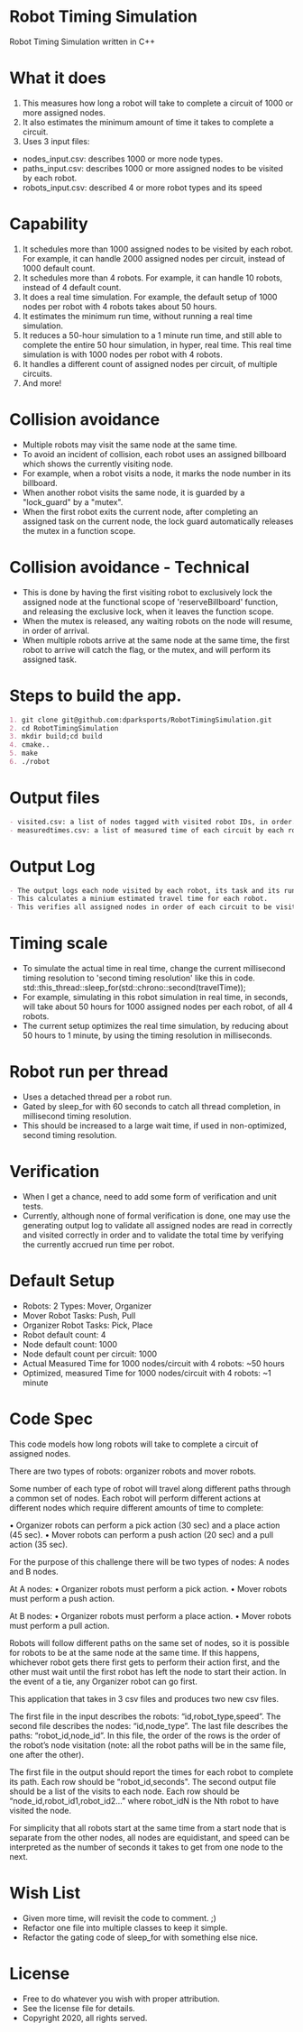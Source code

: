 # Robot Timing Simulation
Robot Timing Simulation written in C++

# What it does
1) This measures how long a robot will take to complete a circuit of 1000 or more assigned nodes.
2) It also estimates the minimum amount of time it takes to complete a circuit.
3) Uses 3 input files:
  - nodes_input.csv: describes 1000 or more node types.
  - paths_input.csv: describes 1000 or more assigned nodes to be visited by each robot.
  - robots_input.csv: described 4 or more robot types and its speed

# Capability
1) It schedules more than 1000 assigned nodes to be visited by each robot. For example, it can handle 2000 assigned nodes per circuit, instead of 1000 default count.  
2) It schedules more than 4 robots.  For example, it can handle 10 robots, instead of 4 default count. 
3) It does a real time simulation.  For example, the default setup of 1000 nodes per robot with 4 robots takes about 50 hours.
4) It estimates the minimum run time, without running a real time simulation.
5) It reduces a 50-hour simulation to a 1 minute run time, and still able to complete the entire 50 hour simulation, in hyper, real time.  This real time simulation is with 1000 nodes per robot with 4 robots.  
7) It handles a different count of assigned nodes per circuit, of multiple circuits.
8) And more!

# Collision avoidance
- Multiple robots may visit the same node at the same time.
- To avoid an incident of collision, each robot uses an assigned billboard which shows the currently visiting node.
- For example, when a robot visits a node, it marks the node number in its billboard.
- When another robot visits the same node, it is guarded by a "lock_guard" by a "mutex".
- When the first robot exits the current node, after completing an assigned task on the current node, the lock guard automatically releases the mutex in a function scope.

# Collision avoidance - Technical
- This is done by having the first visiting robot to exclusively lock the assigned node at the functional scope of 'reserveBillboard' function, and releasing the exclusive lock, when it leaves the function scope.
- When the mutex is released, any waiting robots on the node will resume, in order of arrival.
- When multiple robots arrive at the same node at the same time, the first robot to arrive will catch the flag, or the mutex, and will perform its assigned task.

# Steps to build the app.
```markdown
1. git clone git@github.com:dparksports/RobotTimingSimulation.git
2. cd RobotTimingSimulation
3. mkdir build;cd build
4. cmake..
5. make
6. ./robot 
```

# Output files
```markdown
- visited.csv: a list of nodes tagged with visited robot IDs, in order.
- measuredtimes.csv: a list of measured time of each circuit by each robot ID, in seconds.
```

# Output Log
```markdown
- The output logs each node visited by each robot, its task and its run time.
- This calculates a minium estimated travel time for each robot.
- This verifies all assigned nodes in order of each circuit to be visited by a robot.
```

# Timing scale
- To simulate the actual time in real time, change the current millisecond timing resolution to 'second timing resolution' like this in code.
        std::this_thread::sleep_for(std::chrono::second(travelTime));
- For example, simulating in this robot simulation in real time, in seconds, will take about 50 hours for 1000 assigned nodes per each robot, of all 4 robots.
- The current setup optimizes the real time simulation, by reducing about 50 hours to 1 minute, by using the timing resolution in milliseconds.

# Robot run per thread
- Uses a detached thread per a robot run.
- Gated by sleep_for with 60 seconds to catch all thread completion, in millisecond timing resolution.
- This should be increased to a large wait time, if used in non-optimized, second timing resolution.
 
# Verification
- When I get a chance, need to add some form of verification and unit tests.
- Currently, although none of formal verification is done, one may use the generating output log to validate all assigned nodes are read in correctly and visited correctly in order and to validate the total time by verifying the currently accrued run time per robot.

# Default Setup
- Robots: 2 Types: Mover, Organizer
- Mover Robot Tasks: Push, Pull
- Organizer Robot Tasks: Pick, Place
- Robot default count: 4
- Node default count: 1000
- Node default count per circuit: 1000
- Actual Measured Time for 1000 nodes/circuit with 4 robots: ~50 hours
- Optimized, measured Time for 1000 nodes/circuit with 4 robots: ~1 minute
 
# Code Spec

This code models how long robots will take to complete a circuit of assigned nodes.

There are two types of robots: organizer robots and mover robots. 

Some number of each type of robot will travel along different paths through a common set of nodes. 
Each robot will perform different actions at different nodes which require different amounts of time to complete:

• Organizer robots can perform a pick action (30 sec) and a place action (45 sec).
• Mover robots can perform a push action (20 sec) and a pull action (35 sec).

For the purpose of this challenge there will be two types of nodes: A nodes and B nodes.

At A nodes:
• Organizer robots must perform a pick action.
• Mover robots must perform a push action.

At B nodes:
• Organizer robots must perform a place action.
• Mover robots must perform a pull action.

Robots will follow different paths on the same set of nodes, so it is possible for robots to be at the same node at
the same time. If this happens, whichever robot gets there first gets to perform their action first, and the other
must wait until the first robot has left the node to start their action. In the event of a tie, any Organizer robot can
go first.

This application that takes in 3 csv files and produces two new csv files.

The first file in the input describes the robots: “id,robot_type,speed”. 
The second file describes the nodes: “id,node_type”. 
The last file describes the paths: “robot_id,node_id”. In this file, the order of the rows is the order
of the robot’s node visitation (note: all the robot paths will be in the same file, one after the other).

The first file in the output should report the times for each robot to complete its path. 
Each row should be “robot_id,seconds". 
The second output file should be a list of the visits to each node. 
Each row should be “node_id,robot_id1,robot_id2...” where robot_idN is the Nth robot to have visited the node.

For simplicity that all robots start at the same time from a start node that is separate from the
other nodes, all nodes are equidistant, and speed can be interpreted as the number of seconds it takes to get from
one node to the next.

# Wish List
- Given more time, will revisit the code to comment.  ;)
- Refactor one file into multiple classes to keep it simple.
- Refactor the gating code of sleep_for with something else nice.

# License
- Free to do whatever you wish with proper attribution.
- See the license file for details.
- Copyright 2020, all rights served.
